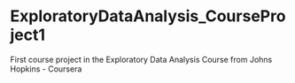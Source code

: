 # ExploratoryDataAnalysis_CourseProject1
First course project in the Exploratory Data Analysis Course from Johns Hopkins - Coursera 
